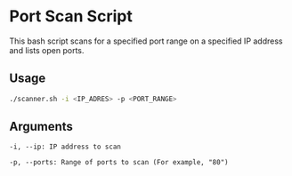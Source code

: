 
# Port Scan Script

This bash script scans for a specified port range on a specified IP address and lists open ports.




## Usage

```bash
./scanner.sh -i <IP_ADRES> -p <PORT_RANGE>
```

  
## Arguments


`-i, --ip: IP address to scan`

`-p, --ports: Range of ports to scan (For example, "80")`

  
